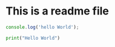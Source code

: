 # This is a readme file

``` javascript
console.log('hello World');
```
``` python
print("Hello World")
```